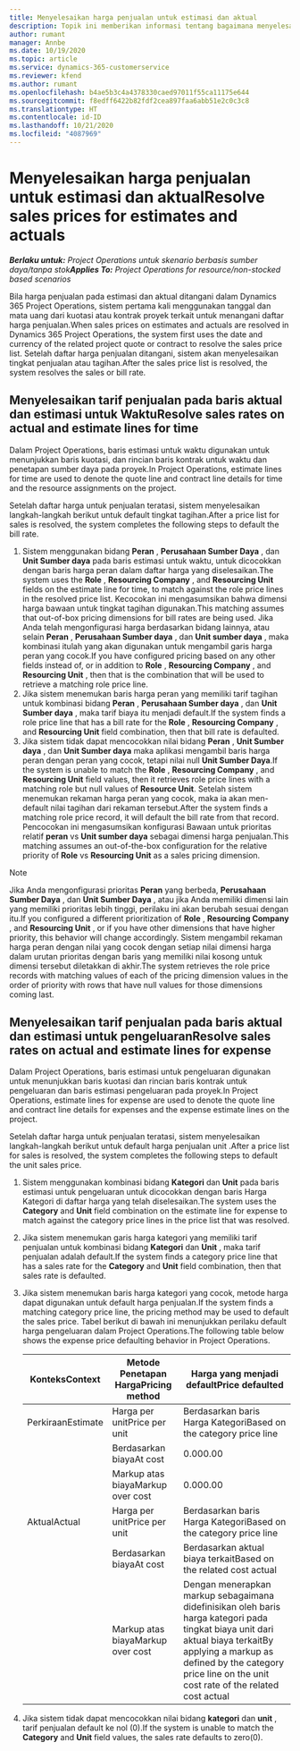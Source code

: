 ```yaml
---
title: Menyelesaikan harga penjualan untuk estimasi dan aktual
description: Topik ini memberikan informasi tentang bagaimana menyelesaikan tarif penjualan untuk estimasi dan aktual.
author: rumant
manager: Annbe
ms.date: 10/19/2020
ms.topic: article
ms.service: dynamics-365-customerservice
ms.reviewer: kfend
ms.author: rumant
ms.openlocfilehash: b4ae5b3c4a4378330caed97011f55ca11175e644
ms.sourcegitcommit: f8edff6422b82fdf2cea897faa6abb51e2c0c3c8
ms.translationtype: HT
ms.contentlocale: id-ID
ms.lasthandoff: 10/21/2020
ms.locfileid: "4087969"
---
```

# <a name="resolve-sales-prices-for-estimates-and-actuals"></a><span data-ttu-id="25596-103">Menyelesaikan harga penjualan untuk estimasi dan aktual</span><span class="sxs-lookup"><span data-stu-id="25596-103">Resolve sales prices for estimates and actuals</span></span>

<span data-ttu-id="25596-104">_**Berlaku untuk:** Project Operations untuk skenario berbasis sumber daya/tanpa stok_</span><span class="sxs-lookup"><span data-stu-id="25596-104">_**Applies To:** Project Operations for resource/non-stocked based scenarios_</span></span>

<span data-ttu-id="25596-105">Bila harga penjualan pada estimasi dan aktual ditangani dalam Dynamics 365 Project Operations, sistem pertama kali menggunakan tanggal dan mata uang dari kuotasi atau kontrak proyek terkait untuk menangani daftar harga penjualan.</span><span class="sxs-lookup"><span data-stu-id="25596-105">When sales prices on estimates and actuals are resolved in Dynamics 365 Project Operations, the system first uses the date and currency of the related project quote or contract to resolve the sales price list.</span></span> <span data-ttu-id="25596-106">Setelah daftar harga penjualan ditangani, sistem akan menyelesaikan tingkat penjualan atau tagihan.</span><span class="sxs-lookup"><span data-stu-id="25596-106">After the sales price list is resolved, the system resolves the sales or bill rate.</span></span>

## <a name="resolve-sales-rates-on-actual-and-estimate-lines-for-time"></a><span data-ttu-id="25596-107">Menyelesaikan tarif penjualan pada baris aktual dan estimasi untuk Waktu</span><span class="sxs-lookup"><span data-stu-id="25596-107">Resolve sales rates on actual and estimate lines for time</span></span>

<span data-ttu-id="25596-108">Dalam Project Operations, baris estimasi untuk waktu digunakan untuk menunjukkan baris kuotasi, dan rincian baris kontrak untuk waktu dan penetapan sumber daya pada proyek.</span><span class="sxs-lookup"><span data-stu-id="25596-108">In Project Operations, estimate lines for time are used to denote the quote line and contract line details for time and the resource assignments on the project.</span></span>

<span data-ttu-id="25596-109">Setelah daftar harga untuk penjualan teratasi, sistem menyelesaikan langkah-langkah berikut untuk default tingkat tagihan.</span><span class="sxs-lookup"><span data-stu-id="25596-109">After a price list for sales is resolved, the system completes the following steps to default the bill rate.</span></span>

1. <span data-ttu-id="25596-110">Sistem menggunakan bidang **Peran** , **Perusahaan Sumber Daya** , dan **Unit Sumber daya** pada baris estimasi untuk waktu, untuk dicocokkan dengan baris harga peran dalam daftar harga yang diselesaikan.</span><span class="sxs-lookup"><span data-stu-id="25596-110">The system uses the **Role** , **Resourcing Company** , and **Resourcing Unit** fields on the estimate line for time, to match against the role price lines in the resolved price list.</span></span> <span data-ttu-id="25596-111">Kecocokan ini mengasumsikan bahwa dimensi harga bawaan untuk tingkat tagihan digunakan.</span><span class="sxs-lookup"><span data-stu-id="25596-111">This matching assumes that out-of-box pricing dimensions for bill rates are being used.</span></span> <span data-ttu-id="25596-112">Jika Anda telah mengonfigurasi harga berdasarkan bidang lainnya, atau selain **Peran** , **Perusahaan Sumber daya** , dan **Unit sumber daya** , maka kombinasi itulah yang akan digunakan untuk mengambil garis harga peran yang cocok.</span><span class="sxs-lookup"><span data-stu-id="25596-112">If you have configured pricing based on any other fields instead of, or in addition to **Role** , **Resourcing Company** , and **Resourcing Unit** , then that is the combination that will be used to retrieve a matching role price line.</span></span>
2. <span data-ttu-id="25596-113">Jika sistem menemukan baris harga peran yang memiliki tarif tagihan untuk kombinasi bidang **Peran** , **Perusahaan Sumber daya** , dan **Unit Sumber daya** , maka tarif biaya itu menjadi default.</span><span class="sxs-lookup"><span data-stu-id="25596-113">If the system finds a role price line that has a bill rate for the **Role** , **Resourcing Company** , and **Resourcing Unit** field combination, then that bill rate is defaulted.</span></span>
3. <span data-ttu-id="25596-114">Jika sistem tidak dapat mencocokkan nilai bidang **Peran** , **Unit Sumber daya** , dan **Unit Sumber daya** maka aplikasi mengambil baris harga peran dengan peran yang cocok, tetapi nilai null **Unit Sumber Daya**.</span><span class="sxs-lookup"><span data-stu-id="25596-114">If the system is unable to match the **Role** , **Resourcing Company** , and **Resourcing Unit** field values, then it retrieves role price lines with a matching role but null values of **Resource Unit**.</span></span> <span data-ttu-id="25596-115">Setelah sistem menemukan rekaman harga peran yang cocok, maka ia akan men-default nilai tagihan dari rekaman tersebut.</span><span class="sxs-lookup"><span data-stu-id="25596-115">After the system finds a matching role price record, it will default the bill rate from that record.</span></span> <span data-ttu-id="25596-116">Pencocokan ini mengasumsikan konfigurasi Bawaan untuk prioritas relatif **peran** vs **Unit sumber daya** sebagai dimensi harga penjualan.</span><span class="sxs-lookup"><span data-stu-id="25596-116">This matching assumes an out-of-the-box configuration for the relative priority of **Role** vs **Resourcing Unit** as a sales pricing dimension.</span></span>

> [!NOTE]
> <span data-ttu-id="25596-117">Jika Anda mengonfigurasi prioritas **Peran** yang berbeda, **Perusahaan Sumber Daya** , dan **Unit Sumber Daya** , atau jika Anda memiliki dimensi lain yang memiliki prioritas lebih tinggi, perilaku ini akan berubah sesuai dengan itu.</span><span class="sxs-lookup"><span data-stu-id="25596-117">If you configured a different prioritization of **Role** , **Resourcing Company** , and **Resourcing Unit** , or if you have other dimensions that have higher priority, this behavior will change accordingly.</span></span> <span data-ttu-id="25596-118">Sistem mengambil rekaman harga peran dengan nilai yang cocok dengan setiap nilai dimensi harga dalam urutan prioritas dengan baris yang memiliki nilai kosong untuk dimensi tersebut diletakkan di akhir.</span><span class="sxs-lookup"><span data-stu-id="25596-118">The system retrieves the role price records with matching values of each of the pricing dimension values in the order of priority with rows that have null values for those dimensions coming last.</span></span>

## <a name="resolve-sales-rates-on-actual-and-estimate-lines-for-expense"></a><span data-ttu-id="25596-119">Menyelesaikan tarif penjualan pada baris aktual dan estimasi untuk pengeluaran</span><span class="sxs-lookup"><span data-stu-id="25596-119">Resolve sales rates on actual and estimate lines for expense</span></span>

<span data-ttu-id="25596-120">Dalam Project Operations, baris estimasi untuk pengeluaran digunakan untuk menunjukkan baris kuotasi dan rincian baris kontrak untuk pengeluaran dan baris estimasi pengeluaran pada proyek.</span><span class="sxs-lookup"><span data-stu-id="25596-120">In Project Operations, estimate lines for expense are used to denote the quote line and contract line details for expenses and the expense estimate lines on the project.</span></span>

<span data-ttu-id="25596-121">Setelah daftar harga untuk penjualan teratasi, sistem menyelesaikan langkah-langkah berikut untuk default harga penjualan unit .</span><span class="sxs-lookup"><span data-stu-id="25596-121">After a price list for sales is resolved, the system completes the following steps to default the unit sales price.</span></span>

1. <span data-ttu-id="25596-122">Sistem menggunakan kombinasi bidang **Kategori** dan **Unit** pada baris estimasi untuk pengeluaran untuk dicocokkan dengan baris Harga Kategori di daftar harga yang telah diselesaikan.</span><span class="sxs-lookup"><span data-stu-id="25596-122">The system uses the **Category** and **Unit** field combination on the estimate line for expense to match against the category price lines in the price list that was resolved.</span></span>
2. <span data-ttu-id="25596-123">Jika sistem menemukan garis harga kategori yang memiliki tarif penjualan untuk kombinasi bidang **Kategori** dan **Unit** , maka tarif penjualan adalah default.</span><span class="sxs-lookup"><span data-stu-id="25596-123">If the system finds a category price line that has a sales rate for the **Category** and **Unit** field combination, then that sales rate is defaulted.</span></span>
3. <span data-ttu-id="25596-124">Jika sistem menemukan baris harga kategori yang cocok, metode harga dapat digunakan untuk default harga penjualan.</span><span class="sxs-lookup"><span data-stu-id="25596-124">If the system finds a matching category price line, the pricing method may be used to default the sales price.</span></span> <span data-ttu-id="25596-125">Tabel berikut di bawah ini menunjukkan perilaku default harga pengeluaran dalam Project Operations.</span><span class="sxs-lookup"><span data-stu-id="25596-125">The following table below shows the expense price defaulting behavior in Project Operations.</span></span>

    | <span data-ttu-id="25596-126">Konteks</span><span class="sxs-lookup"><span data-stu-id="25596-126">Context</span></span> | <span data-ttu-id="25596-127">Metode Penetapan Harga</span><span class="sxs-lookup"><span data-stu-id="25596-127">Pricing method</span></span> | <span data-ttu-id="25596-128">Harga yang menjadi default</span><span class="sxs-lookup"><span data-stu-id="25596-128">Price defaulted</span></span> |
    | --- | --- | --- |
    | <span data-ttu-id="25596-129">Perkiraan</span><span class="sxs-lookup"><span data-stu-id="25596-129">Estimate</span></span> | <span data-ttu-id="25596-130">Harga per unit</span><span class="sxs-lookup"><span data-stu-id="25596-130">Price per unit</span></span> | <span data-ttu-id="25596-131">Berdasarkan baris Harga Kategori</span><span class="sxs-lookup"><span data-stu-id="25596-131">Based on the category price line</span></span> |
    | &nbsp; | <span data-ttu-id="25596-132">Berdasarkan biaya</span><span class="sxs-lookup"><span data-stu-id="25596-132">At cost</span></span> | <span data-ttu-id="25596-133">0.00</span><span class="sxs-lookup"><span data-stu-id="25596-133">0.00</span></span> |
    | &nbsp; | <span data-ttu-id="25596-134">Markup atas biaya</span><span class="sxs-lookup"><span data-stu-id="25596-134">Markup over cost</span></span> | <span data-ttu-id="25596-135">0.00</span><span class="sxs-lookup"><span data-stu-id="25596-135">0.00</span></span> |
    | <span data-ttu-id="25596-136">Aktual</span><span class="sxs-lookup"><span data-stu-id="25596-136">Actual</span></span> | <span data-ttu-id="25596-137">Harga per unit</span><span class="sxs-lookup"><span data-stu-id="25596-137">Price per unit</span></span> | <span data-ttu-id="25596-138">Berdasarkan baris Harga Kategori</span><span class="sxs-lookup"><span data-stu-id="25596-138">Based on the category price line</span></span> |
    | &nbsp; | <span data-ttu-id="25596-139">Berdasarkan biaya</span><span class="sxs-lookup"><span data-stu-id="25596-139">At cost</span></span> | <span data-ttu-id="25596-140">Berdasarkan aktual biaya terkait</span><span class="sxs-lookup"><span data-stu-id="25596-140">Based on the related cost actual</span></span> |
    | &nbsp; | <span data-ttu-id="25596-141">Markup atas biaya</span><span class="sxs-lookup"><span data-stu-id="25596-141">Markup over cost</span></span> | <span data-ttu-id="25596-142">Dengan menerapkan markup sebagaimana didefinisikan oleh baris harga kategori pada tingkat biaya unit dari aktual biaya terkait</span><span class="sxs-lookup"><span data-stu-id="25596-142">By applying a markup as defined by the category price line on the unit cost rate of the related cost actual</span></span> |

4. <span data-ttu-id="25596-143">Jika sistem tidak dapat mencocokkan nilai bidang **kategori** dan **unit** , tarif penjualan default ke nol (0).</span><span class="sxs-lookup"><span data-stu-id="25596-143">If the system is unable to match the **Category** and **Unit** field values, the sales rate defaults to zero(0).</span></span>
